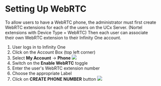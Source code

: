 # <a id="webrtc"></a>Setting Up WebRTC

To allow users to have a WebRTC phone, the administrator must first create WebRTC extensions for each of the users on the UCx Server. (Nortel extensions with Device Type = WebRTC)
Then each user can associate their own WebRTC extension to their Infinity One account.

1.  User logs in to Infinity One
2.  Click on the Account Box (top left corner)
3.  Select **My Account** -\> **Phone**
    ![](/images/UCC-client-6.png)
4.  Switch on the **Enable WebRTC** toggle
5.  Enter the user's WebRTC extension number
6.  Choose the appropriate Label
7.  Click on **CREATE PHONE NUMBER** button
    ![](/images/UCC-client-7.png)